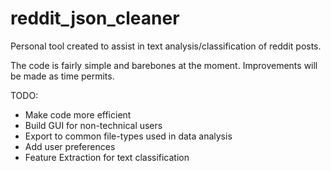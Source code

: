 reddit_json_cleaner
===================

Personal tool created to assist in text analysis/classification of reddit posts.

The code is fairly simple and barebones at the moment. Improvements will be made as time permits.

TODO:
- Make code more efficient
- Build GUI for non-technical users
- Export to common file-types used in data analysis
- Add user preferences
- Feature Extraction for text classification

